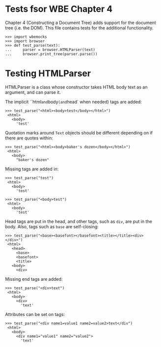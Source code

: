 Tests fsor WBE Chapter 4
=======================

Chapter 4 (Constructing a Document Tree) adds support for the document tree
(i.e. the DOM).  This file contains tests for the additional functionality.

    >>> import wbemocks
    >>> import browser
    >>> def test_parse(text):
    ...     parser = browser.HTMLParser(text)
    ...     browser.print_tree(parser.parse())


Testing HTMLParser
==================

HTMLParser is a class whose constructor takes HTML body text as an argument, and
can parse it.

The implicit ``html` and `body` (and `head` when needed) tags are added:

	>>> test_parse("<html><body>test</body></html>")
	 <html>
	   <body>
	     'test'

Quotation marks around `Text` objects should be different depending on if
there are quotes within:

	>>> test_parse("<html><body>baker's dozen</body></html>")
	 <html>
	   <body>
	     "baker's dozen"

Missing tags are added in:

	>>> test_parse("test")
	 <html>
	   <body>
	     'test'

	>>> test_parse("<body>test")
	 <html>
	   <body>
	     'test'

Head tags are put in the head, and other tags, such as `div`, are put
in the body. Also, tags such as `base` are self-closing:

	>>> test_parse("<base><basefont></basefont><title></title><div></div>")
	 <html>
	   <head>
	     <base>
	     <basefont>
	     <title>
 	   <body>
 	     <div>

Missing end tags are added:

	>>> test_parse("<div>text")
	 <html>
	   <body>
	     <div>
	       'text'

Attributes can be set on tags:

	>>> test_parse("<div name1=value1 name2=value2>text</div")
	 <html>
	   <body>
	     <div name1="value1" name2="value2">
	       'text'
